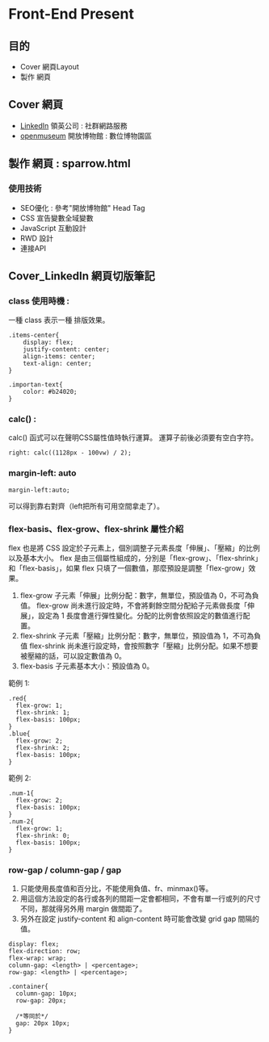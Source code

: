 # Front-End Present

## 目的
-   Cover 網頁Layout
-   製作 網頁

## Cover 網頁
-  [LinkedIn]  領英公司 : 社群網路服務
-  [openmuseum]  開放博物館 : 數位博物園區

## 製作 網頁 : sparrow.html
### 使用技術
- SEO優化 : 參考"開放博物館" Head Tag
- CSS 宣告變數全域變數
- JavaScript 互動設計
- RWD 設計
- 連接API

## Cover_LinkedIn 網頁切版筆記
### class 使用時機 : 
一種 class 表示一種 排版效果。
```
.items-center{
    display: flex;
    justify-content: center;
    align-items: center;
    text-align: center;
}
```
```
.importan-text{
    color: #b24020;
}
```

### calc() : 
calc() 函式可以在聲明CSS屬性值時執行運算。
運算子前後必須要有空白字符。
```
right: calc((1128px - 100vw) / 2);
```

### margin-left: auto
```
margin-left:auto;
```
可以得到靠右對齊（left把所有可用空間拿走了）。


### flex-basis、flex-grow、flex-shrink 屬性介紹
flex 也是將 CSS 設定於子元素上，個別調整子元素長度「伸展」、「壓縮」的比例以及基本大小。 flex 是由三個屬性組成的，分別是「flex-grow」、「flex-shrink」和「flex-basis」，如果 flex 只填了一個數值，那麼預設是調整「flex-grow」效果。
1. flex-grow 子元素「伸展」比例分配：數字，無單位，預設值為 0，不可為負值。
flex-grow 尚未進行設定時，不會將剩餘空間分配給子元素做長度「伸展」，設定為 1 長度會進行彈性變化。分配的比例會依照設定的數值進行配置。
2. flex-shrink 子元素「壓縮」比例分配：數字，無單位，預設值為 1，不可為負值
flex-shrink 尚未進行設定時，會按照數字「壓縮」比例分配。如果不想要被壓縮的話，可以設定數值為 0。
3. flex-basis 子元素基本大小：預設值為 0。

範例 1:
```
.red{
  flex-grow: 1;
  flex-shrink: 1;
  flex-basis: 100px;
}
.blue{
  flex-grow: 2;
  flex-shrink: 2;
  flex-basis: 100px;
}

```
範例 2:
```
.num-1{
  flex-grow: 2;
  flex-basis: 100px;
}
.num-2{
  flex-grow: 1;
  flex-shrink: 0;
  flex-basis: 100px;
}
```


### row-gap / column-gap / gap
1. 只能使用長度值和百分比，不能使用負值、fr、minmax()等。
2. 用這個方法設定的各行或各列的間距一定會都相同，不會有單一行或列的尺寸不同，那就得另外用 margin 做間距了。
3. 另外在設定 justify-content 和 align-content 時可能會改變 grid gap 間隔的值。
```
display: flex;
flex-direction: row;
flex-wrap: wrap;
column-gap: <length> | <percentage>;
row-gap: <length> | <percentage>;
```
```
.container{
  column-gap: 10px;
  row-gap: 20px;

  /*等同於*/
  gap: 20px 10px;
}
```










[Ladyflavor]: https://www.ladyflavor.com/ "Ladyflavor"
[LinkedIn]:https://tw.linkedin.com/ "LinkedIn"
[openmuseum]:https://openmuseum.tw/ "開放博物館"
[syntrend]:https://www.syntrend.com.tw/ "三創生活"

  
